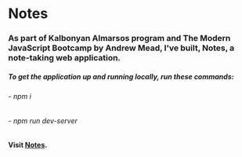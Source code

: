 # Notes

### As part of Kalbonyan Almarsos program and The Modern JavaScript Bootcamp by Andrew Mead, I've built, Notes, a note-taking web application. 

##### To get the application up and running locally, run these commands:
###### - npm i
###### - npm run dev-server

#### Visit [Notes](https://abdelsattar-notes.netlify.app/).
